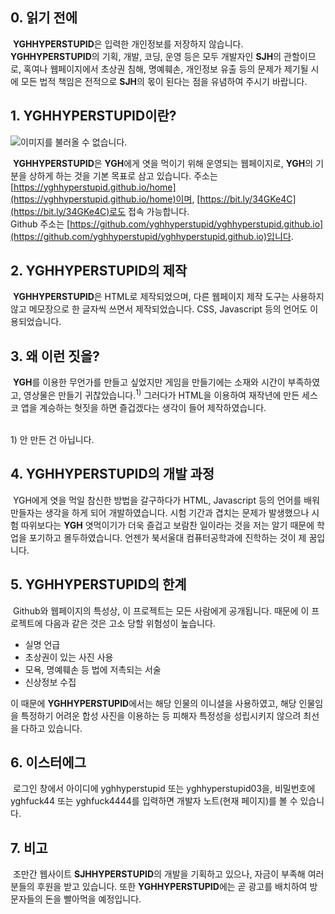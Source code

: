 ## 0. 읽기 전에
&nbsp;**YGHHYPERSTUPID**은 입력한 개인정보를 저장하지 않습니다. **YGHHYPERSTUPID**의 기획, 개발, 코딩, 운영 등은 모두 개발자인 **SJH**의 관할이므로, 혹여나 웹페이지에서 초상권 침해,  명예훼손, 개인정보 유출 등의 문제가 제기될 시에 모든 법적 책임은 전적으로 **SJH**의 몫이 된다는 점을 유념하여 주시기 바랍니다.
 
## 1. YGHHYPERSTUPID이란?
![이미지를 불러올 수 없습니다.](https://user-images.githubusercontent.com/72496107/95549219-d1909e80-0a41-11eb-9830-e46f14ba060f.png)

&nbsp;**YGHHYPERSTUPID**은 **YGH**에게 엿을 먹이기 위해 운영되는 웹페이지로, **YGH**의 기분을 상하게 하는 것을 기본 목표로 삼고 있습니다. 주소는 [https://yghhyperstupid.github.io/home](https://yghhyperstupid.github.io/home)이며, [https://bit.ly/34GKe4C](https://bit.ly/34GKe4C)로도 접속 가능합니다.
<br>Github 주소는 [https://github.com/yghhyperstupid/yghhyperstupid.github.io](https://github.com/yghhyperstupid/yghhyperstupid.github.io)입니다.

## 2. YGHHYPERSTUPID의 제작
&nbsp;**YGHHYPERSTUPID**은 HTML로 제작되었으며, 다른 웹페이지 제작 도구는 사용하지 않고 메모장으로 한 글자씩 쓰면서 제작되었습니다. CSS, Javascript 등의 언어도 이용되었습니다.

## 3. 왜 이런 짓을?
&nbsp;**YGH**를 이용한 무언가를 만들고 싶었지만 게임을 만들기에는 소재와 시간이 부족하였고, 영상물은 만들기 귀찮았습니다.<sup>1)</sup> 그러다가 HTML을 이용하여 재작년에 만든 세스코 앱을 계승하는 헛짓을 하면 즐겁겠다는 생각이 들어 제작하였습니다.

<br>
1&#41; 안 만든 건 아닙니다.

## 4. YGHHYPERSTUPID의 개발 과정
&nbsp;YGH에게 엿을 먹일 참신한 방법을 갈구하다가 HTML, Javascript 등의 언어를 배워 만들자는 생각을 하게 되어 개발하였습니다. 시험 기간과 겹치는 문제가 발생했으나 시험 따위보다는 **YGH** 엿먹이기가 더욱 즐겁고 보람찬 일이라는 것을 저는 알기 때문에 학업을 포기하고 몰두하였습니다. 언젠가 북서울대 컴퓨터공학과에 진학하는 것이 제 꿈입니다.

## 5. YGHHYPERSTUPID의 한계
&nbsp;Github와 웹페이지의 특성상, 이 프로젝트는 모든 사람에게 공개됩니다. 때문에 이 프로젝트에 다음과 같은 것은 고소 당할 위험성이 높습니다.
* 실명 언급
* 초상권이 있는 사진 사용
* 모욕, 명예훼손 등 법에 저촉되는 서술
* 신상정보 수집

이 때문에 **YGHHYPERSTUPID**에서는 해당 인물의 이니셜을 사용하였고, 해당 인물임을 특정하기 어려운 합성 사진을 이용하는 등 피해자 특정성을 성립시키지 않으려 최선을 다하고 있습니다.

## 6. 이스터에그
&nbsp;로그인 창에서 아이디에 yghhyperstupid 또는 yghhyperstupid03을, 비밀번호에 yghfuck44 또는 yghfuck4444를 입력하면 개발자 노트(현재 페이지)를 볼 수 있습니다.

## 7. 비고
&nbsp;조만간 웹사이트 **SJHHYPERSTUPID**의 개발을 기획하고 있으나, 자금이 부족해 여러분들의 후원을 받고 있습니다. 또한 **YGHHYPERSTUPID**에는 곧 광고를 배치하여 방문자들의 돈을 빨아먹을 예정입니다.
